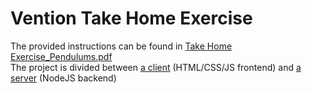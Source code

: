 # Vention Take Home Exercise
The provided instructions can be found in [Take Home Exercise_Pendulums.pdf](<./Take Home Exercise_Pendulums.pdf>)  
The project is divided between [a client](./client/README.md) (HTML/CSS/JS frontend) and [a server](./server/README.md) (NodeJS backend)  
